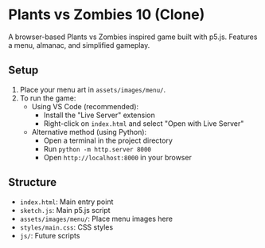 # Plants vs Zombies 10 (Clone)

A browser-based Plants vs Zombies inspired game built with p5.js. Features a menu, almanac, and simplified gameplay.

## Setup

1. Place your menu art in `assets/images/menu/`.
2. To run the game:
   - Using VS Code (recommended):
     - Install the "Live Server" extension
     - Right-click on `index.html` and select "Open with Live Server"
   - Alternative method (using Python):
     - Open a terminal in the project directory
     - Run `python -m http.server 8000`
     - Open `http://localhost:8000` in your browser

## Structure
- `index.html`: Main entry point
- `sketch.js`: Main p5.js script
- `assets/images/menu/`: Place menu images here
- `styles/main.css`: CSS styles
- `js/`: Future scripts 